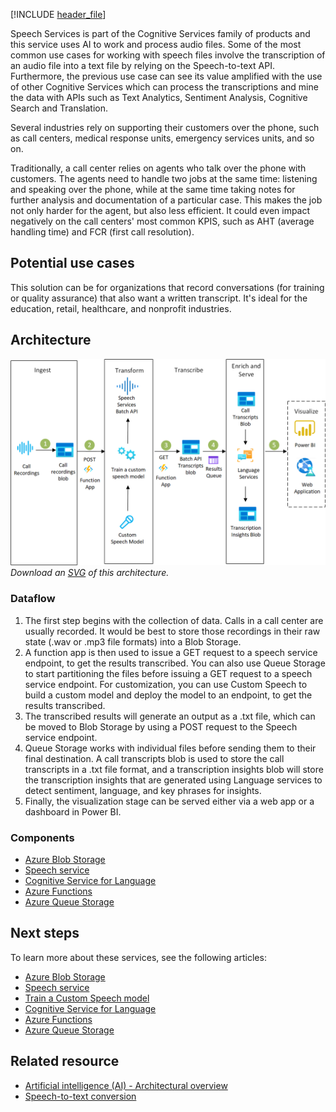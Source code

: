 [!INCLUDE [header_file](../../../includes/sol-idea-header.md)]

Speech Services is part of the Cognitive Services family of products and this service uses AI to work and process audio files. Some of the most common use cases for working with speech files involve the transcription of an audio file into a text file by relying on the Speech-to-text API. Furthermore, the previous use case can see its value amplified with the use of other Cognitive Services which can process the transcriptions and mine the data with APIs such as Text Analytics, Sentiment Analysis, Cognitive Search and Translation.

Several industries rely on supporting their customers over the phone, such as call centers, medical response units, emergency services units, and so on.

Traditionally, a call center relies on agents who talk over the phone with customers. The agents need to handle two jobs at the same time: listening and speaking over the phone, while at the same time taking notes for further analysis and documentation of a particular case. This makes the job not only harder for the agent, but also less efficient. It could even impact negatively on the call centers' most common KPIS, such as AHT (average handling time) and FCR (first call resolution).

## Potential use cases

This solution can be for organizations that record conversations (for training or quality assurance) that also want a written transcript. It's ideal for the education, retail, healthcare, and nonprofit industries.

## Architecture

![Architecture diagram shows recorded calls to Azure trans queue to speech endpoint to transcription result queue to transcript blob and insights.](../media/speech-services.png)
*Download an [SVG](../media/speech-services.svg) of this architecture.*

### Dataflow

1. The first step begins with the collection of data. Calls in a call center are usually recorded. It would be best to store those recordings in their raw state (.wav or .mp3 file formats) into a Blob Storage.
1. A function app is then used to issue a GET request to a speech service endpoint, to get the results transcribed. You can also use Queue Storage to start partitioning the files before issuing a GET request to a speech service endpoint. For customization, you can use Custom Speech to build a custom model and deploy the model to an endpoint, to get the results transcribed.
1. The transcribed results will generate an output as a .txt file, which can be moved to Blob Storage by using a POST request to the Speech service endpoint.
1. Queue Storage works with individual files before sending them to their final destination. A call transcripts blob is used to store the call transcripts in a .txt file format, and a transcription insights blob will store the transcription insights that are generated using Language services to detect sentiment, language, and key phrases for insights.
1. Finally, the visualization stage can be served either via a web app or a dashboard in Power BI.


### Components

* [Azure Blob Storage](https://azure.microsoft.com/services/storage/blobs)
* [Speech service](https://azure.microsoft.com/services/cognitive-services/speech-services)
* [Cognitive Service for Language](https://azure.microsoft.com/services/cognitive-services/language-service)
* [Azure Functions](https://azure.microsoft.com/services/functions)
* [Azure Queue Storage](https://azure.microsoft.com/services/storage/queues)

## Next steps

To learn more about these services, see the following articles:

* [Azure Blob Storage](/azure/storage/blobs)
* [Speech service](/azure/cognitive-services/Speech-Service)
* [Train a Custom Speech model](/azure/cognitive-services/speech-service/how-to-custom-speech-train-model)
* [Cognitive Service for Language](/azure/cognitive-services/language-service/overview)
* [Azure Functions](/azure/azure-functions/functions-reference)
* [Azure Queue Storage](/azure/storage/queues/storage-queues-introduction)

## Related resource

* [Artificial intelligence (AI) - Architectural overview](../../data-guide/big-data/ai-overview.md)
* [Speech-to-text conversion](/azure/architecture/example-scenario/ai/speech-to-text-transcription-analytics)